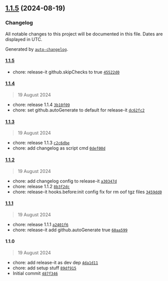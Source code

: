 

## [1.1.5](https://github.com/axi92/github-release-it-lifecycle-test/compare/1.1.4...1.1.5) (2024-08-19)

### Changelog

All notable changes to this project will be documented in this file. Dates are displayed in UTC.

Generated by [`auto-changelog`](https://github.com/CookPete/auto-changelog).

#### [1.1.5](https://github.com/axi92/github-release-it-lifecycle-test/compare/1.1.4...1.1.5)

- chore: release-it github.skipChecks to true [`45522d0`](https://github.com/axi92/github-release-it-lifecycle-test/commit/45522d0c9ae9d245fd7fda9ef7ee3c9ccfbb6ff8)

#### [1.1.4](https://github.com/axi92/github-release-it-lifecycle-test/compare/1.1.3...1.1.4)

> 19 August 2024

- chore: release 1.1.4 [`3b10f09`](https://github.com/axi92/github-release-it-lifecycle-test/commit/3b10f09a0def30f445a18db0fef2eb029697aa48)
- chore: set github.autoGenerate to default for release-it [`dc62fc2`](https://github.com/axi92/github-release-it-lifecycle-test/commit/dc62fc248d7211dbc053bf2ebb92c2044d7b1fa2)

#### [1.1.3](https://github.com/axi92/github-release-it-lifecycle-test/compare/1.1.2...1.1.3)

> 19 August 2024

- chore: release 1.1.3 [`c2c6dbe`](https://github.com/axi92/github-release-it-lifecycle-test/commit/c2c6dbe98c45196c668ddb8d62f36f46b16b1e91)
- chore: add changelog as script cmd [`0def00d`](https://github.com/axi92/github-release-it-lifecycle-test/commit/0def00dc1e9a4d3c11de1852acb4692e561cecf6)

#### [1.1.2](https://github.com/axi92/github-release-it-lifecycle-test/compare/1.1.1...1.1.2)

> 19 August 2024

- chore: add changelog config to release-it [`a30347d`](https://github.com/axi92/github-release-it-lifecycle-test/commit/a30347dac23588452652b14f5c26b130e1b82e33)
- chore: release 1.1.2 [`8b3f2dc`](https://github.com/axi92/github-release-it-lifecycle-test/commit/8b3f2dcc0249033647a51d6b9edab808141ceb7f)
- chore: release-it hooks.before:init config fix for rm oof tgz files [`3459dd0`](https://github.com/axi92/github-release-it-lifecycle-test/commit/3459dd07a9f5f7a0f282e94452403b0b82c9519c)

#### [1.1.1](https://github.com/axi92/github-release-it-lifecycle-test/compare/1.1.0...1.1.1)

> 19 August 2024

- chore: release 1.1.1 [`a2401f6`](https://github.com/axi92/github-release-it-lifecycle-test/commit/a2401f63b091b96ec4be8b38c65af1af1802cfae)
- chore: release-it add github.autoGenerate true [`60aa599`](https://github.com/axi92/github-release-it-lifecycle-test/commit/60aa599dd2959223efd829319a1d4b7191a493bf)

#### 1.1.0

> 19 August 2024

- chore: add release-it as dev dep [`4da1d11`](https://github.com/axi92/github-release-it-lifecycle-test/commit/4da1d1129724d92cda6a58e4d7975163b7854c15)
- chore: add setup stuff [`89df915`](https://github.com/axi92/github-release-it-lifecycle-test/commit/89df9156c379b851fe3e97777dc67a1fe65c1897)
- Initial commit [`487f346`](https://github.com/axi92/github-release-it-lifecycle-test/commit/487f34640a74bca459ad6f7f82de99a51ac00aa7)
